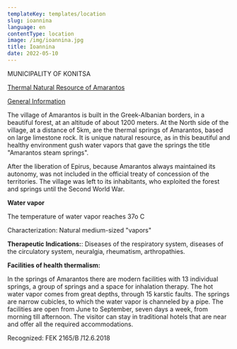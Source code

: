 ```yaml
---
templateKey: templates/location
slug: ioannina
language: en
contentType: location
image: /img/ioannina.jpg
title: Ioannina
date: 2022-05-10
---
```

MUNICIPALITY OF KONITSA

<ins>Thermal Natural Resource of Amarantos</ins>

<ins>General Information</ins>

The village of Amarantos is built in the Greek-Albanian borders, in a beautiful forest, at an altitude of about 1200 meters. At the North side of the village, at a distance of 5km, are the thermal springs of Amarantos, based on large limestone rock. It is unique natural resource, as in this beautiful and healthy environment gush water vapors that gave the springs the title "Amarantos steam springs".

After the liberation of Epirus, because Amarantos always maintained its autonomy, was not included in the official treaty of concession of the territories. The village was left to its inhabitants, who exploited the forest and springs until the Second World War.

**Water vapor**

The temperature of water vapor reaches 37o C

Characterization: Natural medium-sized "vapors"

**Therapeutic Indications:**: Diseases of the respiratory system, diseases of the circulatory system, neuralgia, rheumatism, arthropathies.

**Facilities of health thermalism:**

In the springs of Amarantos there are modern facilities with 13 individual springs, a group of springs and a space for inhalation therapy. The hot water vapor comes from great depths, through 15 karstic faults. The springs are narrow cubicles, to which the water vapor is channeled by a pipe. The facilities are open from June to September, seven days a week, from morning till afternoon. The visitor can stay in traditional hotels that are near and offer all the required accommodations.

Recognized: FEK 2165/Β ́/12.6.2018

